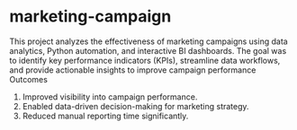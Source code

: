# marketing-campaign
This project analyzes the effectiveness of marketing campaigns using data analytics, Python automation, and interactive BI dashboards. The goal was to identify key performance indicators (KPIs), streamline data workflows, and provide actionable insights to improve campaign performance
Outcomes
1) Improved visibility into campaign performance.
2) Enabled data-driven decision-making for marketing strategy.
3) Reduced manual reporting time significantly.


